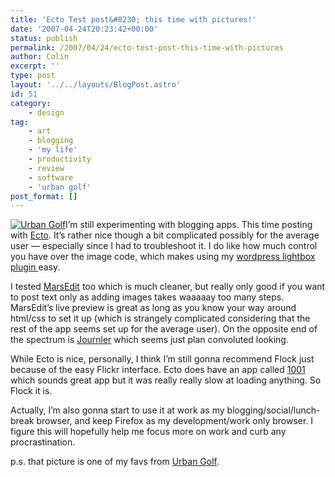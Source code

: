 ```yaml
---
title: 'Ecto Test post&#8230; this time with pictures!'
date: '2007-04-24T20:23:42+00:00'
status: publish
permalink: /2007/04/24/ecto-test-post-this-time-with-pictures
author: Colin
excerpt: ''
type: post
layout: '../../layouts/BlogPost.astro'
id: 51
category:
    - design
tag:
    - art
    - blogging
    - 'my life'
    - productivity
    - review
    - software
    - 'urban golf'
post_format: []
---
```

[![Urban Golf](https://catcubed.com/wp-content/uploads/2007/04/crustationhead-tm.jpg)](https://catcubed.com/wp-content/uploads/2007/04/crustationhead.jpg)I’m still experimenting with blogging apps. This time posting with [Ecto](https://ecto.kung-foo.tv/). It’s rather nice though a bit complicated possibly for the average user — especially since I had to troubleshoot it. I do like how much control you have over the image code, which makes using my [wordpress lightbox plugin ](https://www.huddletogether.com/projects/lightbox2/)easy.

I tested [MarsEdit](https://www.red-sweater.com/marsedit/) too which is much cleaner, but really only good if you want to post text only as adding images takes waaaaay too many steps. MarsEdit’s live preview is great as long as you know your way around html/css to set it up (which is strangely complicated considering that the rest of the app seems set up for the average user). On the opposite end of the spectrum is [Journler](https://journler.com/) which seems just plan convoluted looking.

While Ecto is nice, personally, I think I’m still gonna recommend Flock just because of the easy Flickr interface. Ecto does have an app called [1001](https://kula.jp/software/1001/) which sounds great app but it was really really slow at loading anything. So Flock it is.

Actually, I’m also gonna start to use it at work as my blogging/social/lunch-break browser, and keep Firefox as my development/work only browser. I figure this will hopefully help me focus more on work and curb any procrastination.

p.s. that picture is one of my favs from [Urban Golf](https://www.urban-golf.org/).